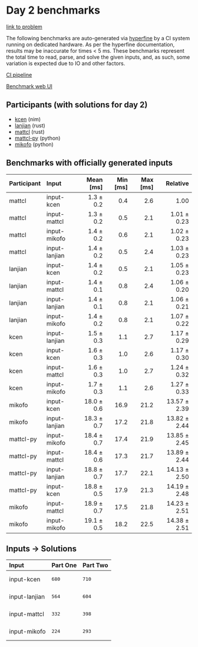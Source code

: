 # Day 2 benchmarks

[link to problem](https://adventofcode.com/2024/day/2)

The following benchmarks are auto-generated via
[hyperfine](https://github.com/sharkdp/hyperfine) by a CI system running on
dedicated hardware. As per the hyperfine documentation, results may be
inaccurate for times < 5 ms. These benchmarks represent the total time to read,
parse, and solve the given inputs, and, as such, some variation is expected due
to IO and other factors.

[CI pipeline](http://ci.papercode.net:8080/teams/main/pipelines/aoc2024)

[Benchmark web UI](https://aoc.ancalagon.black)


## Participants (with solutions for day 2)

- [kcen](https://github.com/kcen/aoc2024) (nim)
- [lanjian](https://github.com/lanjian/aoc-2024) (rust)
- [mattcl](https://github.com/mattcl/aoc2024) (rust)
- [mattcl-py](https://github.com/mattcl/aoc2024-py) (python)
- [mikofo](https://github.com/mikofo/aoc2024) (python)


## Benchmarks with officially generated inputs

| Participant | Input | Mean [ms] | Min [ms] | Max [ms] | Relative |
|:---|:---|---:|---:|---:|---:|
| mattcl | input-kcen | 1.3 ± 0.2 | 0.4 | 2.6 | 1.00 |
| mattcl | input-mattcl | 1.3 ± 0.2 | 0.5 | 2.1 | 1.01 ± 0.23 |
| mattcl | input-mikofo | 1.4 ± 0.2 | 0.6 | 2.1 | 1.02 ± 0.23 |
| mattcl | input-lanjian | 1.4 ± 0.2 | 0.5 | 2.4 | 1.03 ± 0.23 |
| lanjian | input-kcen | 1.4 ± 0.2 | 0.5 | 2.1 | 1.05 ± 0.23 |
| lanjian | input-mattcl | 1.4 ± 0.1 | 0.8 | 2.4 | 1.06 ± 0.20 |
| lanjian | input-lanjian | 1.4 ± 0.1 | 0.8 | 2.1 | 1.06 ± 0.21 |
| lanjian | input-mikofo | 1.4 ± 0.2 | 0.8 | 2.1 | 1.07 ± 0.22 |
| kcen | input-lanjian | 1.5 ± 0.3 | 1.1 | 2.7 | 1.17 ± 0.29 |
| kcen | input-kcen | 1.6 ± 0.3 | 1.0 | 2.6 | 1.17 ± 0.30 |
| kcen | input-mattcl | 1.6 ± 0.3 | 1.0 | 2.7 | 1.24 ± 0.32 |
| kcen | input-mikofo | 1.7 ± 0.3 | 1.1 | 2.6 | 1.27 ± 0.33 |
| mikofo | input-kcen | 18.0 ± 0.6 | 16.9 | 21.2 | 13.57 ± 2.39 |
| mikofo | input-lanjian | 18.3 ± 0.7 | 17.2 | 21.8 | 13.82 ± 2.44 |
| mattcl-py | input-mikofo | 18.4 ± 0.7 | 17.4 | 21.9 | 13.85 ± 2.45 |
| mattcl-py | input-mattcl | 18.4 ± 0.6 | 17.3 | 21.7 | 13.89 ± 2.44 |
| mattcl-py | input-lanjian | 18.8 ± 0.7 | 17.7 | 22.1 | 14.13 ± 2.50 |
| mattcl-py | input-kcen | 18.8 ± 0.5 | 17.9 | 21.3 | 14.19 ± 2.48 |
| mikofo | input-mattcl | 18.9 ± 0.7 | 17.5 | 21.8 | 14.23 ± 2.51 |
| mikofo | input-mikofo | 19.1 ± 0.5 | 18.2 | 22.5 | 14.38 ± 2.51 |


## Inputs -> Solutions

| Input | Part One | Part Two |
|:---|:---|:---|
|input-kcen|<pre>680</pre>|<pre>710</pre>|
|input-lanjian|<pre>564</pre>|<pre>604</pre>|
|input-mattcl|<pre>332</pre>|<pre>398</pre>|
|input-mikofo|<pre>224</pre>|<pre>293</pre>|